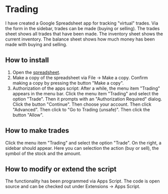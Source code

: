 # Trading

I have created a Google Spreadsheet app for tracking "virtual" trades. Via the form in the sidebar, trades can be made (buying or selling). The trades sheet shows all trades that have been made. The inventory sheet shows the current inventory. The balance sheet shows how much money has been made with buying and selling.

## How to install

1. Open the [spreadsheet](https://docs.google.com/spreadsheets/d/1iHS1Rn1EDHJKHHshx1qzJOUNGcj5RDHgkZmoopqTbfk/edit?usp=sharing).
2. Make a copy of the spreadsheet via File -> Make a copy. Confirm making a copy by pressing the button "Make a copy".
3. Authorization of the apps script: After a while, the menu item "Trading" appears in the menu bar. Click the menu item "Trading" and select the option "Trade". Then it prompts with an "Authorization Required" dialog. Click the button "Continue". Then choose your account. Then click "Advanced". Then click to "Go to Trading (unsafe)". Then click the button "Allow".

## How to make trades

Click the menu item "Trading" and select the option "Trade". On the right, a sidebar should appear. Here you can selection the action (buy or sell), the symbol of the stock and the amount.

## How to modify or extend the script

The functionality has been programmed via Apps Script. The code is open source and can be checked out under Extensions -> Apps Script.
